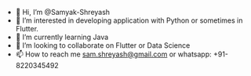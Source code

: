 - 👋 Hi, I’m @Samyak-Shreyash
- 👀 I’m interested in developing application with Python or sometimes in Flutter.
- 🌱 I’m currently learning Java
- 💞️ I’m looking to collaborate on Flutter or Data Science
- 📫 How to reach me sam.shreyash@gmail.com or whatsapp: +91-8220345492

<!---
Samyak-Shreyash/Samyak-Shreyash is a ✨ special ✨ repository because its `README.md` (this file) appears on your GitHub profile.
You can click the Preview link to take a look at your changes.
--->
